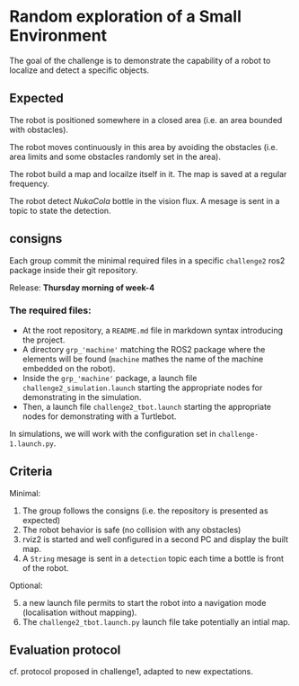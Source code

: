 # Random exploration of a Small Environment

The goal of the challenge is to demonstrate the capability of a robot to localize and detect a specific objects.

## Expected

The robot is positioned somewhere in a closed area (i.e. an area bounded with obstacles).

The robot moves continuously in this area by avoiding the obstacles (i.e. area limits and some obstacles randomly set in the area).

The robot build a map and locailze itself in it. The map is saved at a regular frequency.

The robot detect _NukaCola_ bottle in the vision flux. A mesage is sent in a topic to state the detection.

## consigns

Each group commit the minimal required files in a specific `challenge2` ros2 package inside their git repository.

Release: **Thursday morning of week-4**

### The required files:

* At the root repository, a `README.md` file in markdown syntax introducing the project.
* A directory `grp_'machine'` matching the ROS2 package where the elements will be found (`machine` mathes the name of the machine embedded on the robot).
* Inside the `grp_'machine'` package, a launch file `challenge2_simulation.launch` starting the appropriate nodes for demonstrating in the simulation.
* Then, a launch file `challenge2_tbot.launch` starting the appropriate nodes for demonstrating with a Turtlebot.

In simulations, we will work with the configuration set in `challenge-1.launch.py`.

## Criteria

Minimal:

1. The group follows the consigns (i.e. the repository is presented as expected)
2. The robot behavior is safe (no collision with any obstacles)
3. rviz2 is started and well configured in a second PC and display the built map.
4. A `String` mesage is sent in a `detection` topic each time a bottle is front of the robot.

Optional:

5. a new launch file permits to start the robot into a navigation mode (localisation without mapping).
6. The `challenge2_tbot.launch.py` launch file take potentially an intial map.

## Evaluation protocol

cf. protocol proposed in challenge1, adapted to new expectations.